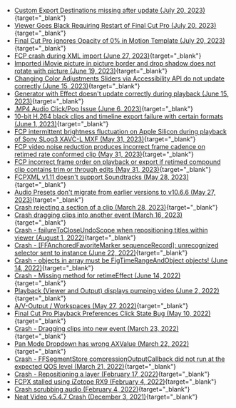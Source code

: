 - [Custom Export Destinations missing after update (July 20, 2023)](https://github.com/CommandPost/FCPCafe/issues/219){target="_blank"}
- [Viewer Goes Black Requiring Restart of Final Cut Pro (July 20, 2023)](https://github.com/CommandPost/FCPCafe/issues/218){target="_blank"}
- [Final Cut Pro ignores Opacity of 0% in Motion Template (July 20, 2023)](https://github.com/CommandPost/FCPCafe/issues/217){target="_blank"}
- [FCP crash during XML import (June 27, 2023)](https://github.com/CommandPost/FCPCafe/issues/211){target="_blank"}
- [Imported iMovie picture in picture border and drop shadow does not rotate with picture (June 19, 2023)](https://github.com/CommandPost/FCPCafe/issues/202){target="_blank"}
- [Changing Color Adjustments Sliders via Accessibility API do not update correctly (June 15, 2023)](https://github.com/CommandPost/FCPCafe/issues/190){target="_blank"}
- [Generator with Effect doesn't update correctly during playback (June 15, 2023)](https://github.com/CommandPost/FCPCafe/issues/189){target="_blank"}
- [.MP4 Audio Click/Pop Issue (June 6, 2023)](https://github.com/CommandPost/FCPCafe/issues/133){target="_blank"}
- [10-bit H.264 black clips and timeline export failure with certain formats (June 1, 2023)](https://github.com/CommandPost/FCPCafe/issues/119){target="_blank"}
- [FCP intermittent brightness fluctuation on Apple Silicon during playback of Sony SLog3 XAVC-L MXF (May 31, 2023)](https://github.com/CommandPost/FCPCafe/issues/110){target="_blank"}
- [FCP video noise reduction produces incorrect frame cadence on retimed rate conformed clip (May 31, 2023)](https://github.com/CommandPost/FCPCafe/issues/109){target="_blank"}
- [FCP incorrect frame order on playback or export if retimed compound clip contains trim or through edits (May 31, 2023)](https://github.com/CommandPost/FCPCafe/issues/108){target="_blank"}
- [FCPXML v1.11 doesn't support Soundtracks (May 28, 2023)](https://github.com/CommandPost/FCPCafe/issues/94){target="_blank"}
- [Audio Presets don't migrate from earlier versions to v10.6.6 (May 27, 2023)](https://github.com/CommandPost/FCPCafe/issues/92){target="_blank"}
- [Crash rejecting a section of a clip (March 28, 2023)](https://github.com/CommandPost/FCPCafe/issues/88){target="_blank"}
- [Crash dragging clips into another event (March 16, 2023)](https://github.com/CommandPost/FCPCafe/issues/87){target="_blank"}
- [Crash - failureToCloseUndoScope when repositioning titles within viewer (August 1, 2022)](https://github.com/CommandPost/FCPCafe/issues/84){target="_blank"}
- [Crash - [FFAnchoredFavoriteMarker sequenceRecord]: unrecognized selector sent to instance (June 22, 2022)](https://github.com/CommandPost/FCPCafe/issues/83){target="_blank"}
- [Crash - objects in array must be FigTimeRangeAndObject objects! (June 14, 2022)](https://github.com/CommandPost/FCPCafe/issues/82){target="_blank"}
- [Crash - Missing method for retimeEffect (June 14, 2022)](https://github.com/CommandPost/FCPCafe/issues/81){target="_blank"}
- [Playback (Viewer and Output) displays pumping video (June 2, 2022)](https://github.com/CommandPost/FCPCafe/issues/80){target="_blank"}
- [A/V-Output / Workspaces (May 27, 2022)](https://github.com/CommandPost/FCPCafe/issues/79){target="_blank"}
- [Final Cut Pro Playback Preferences Click State Bug (May 10, 2022)](https://github.com/CommandPost/FCPCafe/issues/77){target="_blank"}
- [Crash - Dragging clips into new event (March 23, 2022)](https://github.com/CommandPost/FCPCafe/issues/74){target="_blank"}
- [Pan Mode Dropdown has wrong AXValue (March 22, 2022)](https://github.com/CommandPost/FCPCafe/issues/73){target="_blank"}
- [Crash - FFSegmentStore compressionOutputCallback did not run at the expected QOS level (March 21, 2022)](https://github.com/CommandPost/FCPCafe/issues/72){target="_blank"}
- [Crash - Repositioning a layer (February 17, 2022)](https://github.com/CommandPost/FCPCafe/issues/71){target="_blank"}
- [FCPX stalled using iZotope RX9 (February 4, 2022)](https://github.com/CommandPost/FCPCafe/issues/70){target="_blank"}
- [Crash scrubbing audio (February 4, 2022)](https://github.com/CommandPost/FCPCafe/issues/69){target="_blank"}
- [Neat Video v5.4.7 Crash (December 3, 2021)](https://github.com/CommandPost/FCPCafe/issues/68){target="_blank"}
